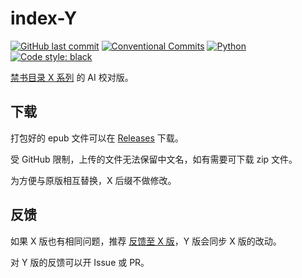 # index-Y

[![GitHub last commit](https://img.shields.io/github/last-commit/ccxxxi/index-Y)](https://github.com/CCXXXI/index-Y/commits)
[![Conventional Commits](https://img.shields.io/badge/Conventional%20Commits-1.0.0-%23FE5196?logo=conventionalcommits&logoColor=white)](https://conventionalcommits.org)
[![Python](https://img.shields.io/badge/Python-3776AB?logo=python&logoColor=white)](https://www.python.org)
[![Code style: black](https://img.shields.io/badge/code%20style-black-000000.svg)](https://github.com/psf/black)

[禁书目录 X 系列](https://github.com/1204244136/index-X) 的 AI 校对版。

## 下载

打包好的 epub 文件可以在 [Releases](https://github.com/CCXXXI/index-Y/releases) 下载。

受 GitHub 限制，上传的文件无法保留中文名，如有需要可下载 zip 文件。

为方便与原版相互替换，X 后缀不做修改。

## 反馈

如果 X 版也有相同问题，推荐 [反馈至 X 版](https://github.com/1204244136/index-X?tab=readme-ov-file#%E5%8F%8D%E9%A6%88)，Y 版会同步 X 版的改动。

对 Y 版的反馈可以开 Issue 或 PR。
